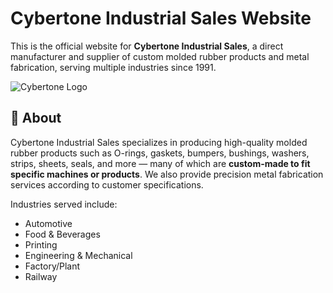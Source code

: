 # Cybertone Industrial Sales Website

This is the official website for **Cybertone Industrial Sales**, a direct manufacturer and supplier of custom molded rubber products and metal fabrication, serving multiple industries since 1991.

![Cybertone Logo](public/cybertone-logo.avif)

## 📌 About

Cybertone Industrial Sales specializes in producing high-quality molded rubber products such as O-rings, gaskets, bumpers, bushings, washers, strips, sheets, seals, and more — many of which are **custom-made to fit specific machines or products**. We also provide precision metal fabrication services according to customer specifications.

Industries served include:
- Automotive
- Food & Beverages
- Printing
- Engineering & Mechanical
- Factory/Plant
- Railway